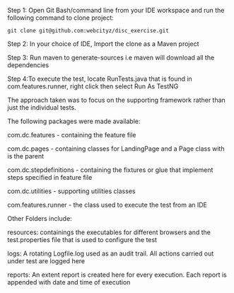 

Step 1: Open Git Bash/command line from your IDE workspace and run the following command to clone project:

	git clone git@github.com:webcityz/disc_exercise.git
	
Step 2: In your choice of IDE, Import the clone as a Maven project 

Step 3: Run maven to generate-sources  i.e maven will download all the dependencies

Step 4:To execute the test, locate RunTests.java that is found in com.features.runner, right click then select Run As TestNG


The approach taken was to focus on the supporting framework rather than just the individual tests.

The following packages were made available:

com.dc.features - containing the feature file

com.dc.pages - containing classes for LandingPage and a Page class with is the parent

com.dc.stepdefinitions - containing the fixtures or glue that implement steps specified in feature file

com.dc.utilities - supporting utilities classes

com.features.runner - the class used to execute the test from an IDE


Other Folders include:

resources: containings the executables for different browsers and the test.properties file that is used to configure the test

logs: A rotating Logfile.log used as an audit trail. All actions carried out under test are logged here

reports: An extent report is created here for every execution. Each report is appended with date and time of execution
